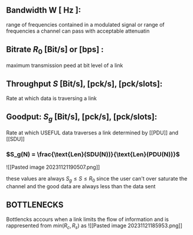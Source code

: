 ## Bandwidth W \[ Hz \]:
range of frequencies contained in a modulated signal or range of frequencies
a channel can pass with acceptable attenuatin 

## Bitrate $R_0$  \[Bit/s\] or \[bps\] :
maximum transmission peed at bit level of a link

## Throughput $S$ \[Bit/s\], \[pck/s\], \[pck/slots\]: 
Rate at which data is traversing a link

## Goodput: $S_g$ \[Bit/s\], \[pck/s\], \[pck/slots\]: 
Rate at which USEFUL data traverses a link determined by [[PDU]]  and [[SDU]]
### $S_g(N) = \frac{\text{Len}(SDU(N))}{\text{Len}(PDU(N))}$

![[Pasted image 20231121190507.png]]



these values are always  $S_g \leq S \leq R_0$ since the user can't over saturate the channel and the good data are always less than the data sent

## BOTTLENECKS

Bottlencks accours when a link limits the flow of information and is rappresented from $min{(R_c,R_s)}$ as 
![[Pasted image 20231121185953.png]]
